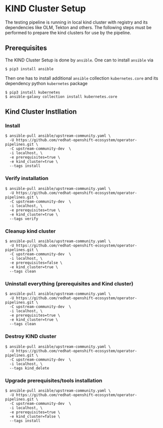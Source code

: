 # KIND Cluster Setup

The testing pipeline is running in local kind cluster with registry and its dependencies like OLM, Tekton and others. The following steps must be performed
to prepare the kind clusters for use by the pipeline. 

## Prerequisites
The KIND Cluster Setup is done by `ansible`. One can to install `ansible` via 
```
$ pip3 install ansible
```
Then one has to install additional `ansible` collection `kubernetes.core` and its dependency python `kubernetes` package
```
$ pip3 install kubernetes
$ ansible-galaxy collection install kubernetes.core
```

## Kind Cluster Instllation

### Install
```
$ ansible-pull ansible/upstream-community.yaml \
  -U https://github.com/redhat-openshift-ecosystem/operator-pipelines.git \
  -C upstream-community-dev  \
  -i localhost, \
  -e prerequisites=true \ 
  -e kind_cluster=true \
  --tags install
```

### Verify installation
```
$ ansible-pull ansible/upstream-community.yaml \
  -U https://github.com/redhat-openshift-ecosystem/operator-pipelines.git \
  -C upstream-community-dev  \
  -i localhost, \
  -e prerequisites=true \ 
  -e kind_cluster=true \
  --tags verify 
```

### Cleanup kind cluster

```
$ ansible-pull ansible/upstream-community.yaml \
  -U https://github.com/redhat-openshift-ecosystem/operator-pipelines.git \
  -C upstream-community-dev  \
  -i localhost, \
  -e prerequisites=false \
  -e kind_cluster=true \
  --tags clean 
```

### Uninstall everything (prerequisites and Kind cluster)
```
$ ansible-pull ansible/upstream-community.yaml \
  -U https://github.com/redhat-openshift-ecosystem/operator-pipelines.git \
  -C upstream-community-dev  \
  -i localhost, \
  -e prerequisites=true \
  -e kind_cluster=true \
  --tags clean 
```

### Destroy KIND cluster

```
$ ansible-pull ansible/upstream-community.yaml \
  -U https://github.com/redhat-openshift-ecosystem/operator-pipelines.git \
  -C upstream-community-dev  \
  -i localhost, \
  --tags kind_delete
```

### Upgrade prerequisites/tools installation
```
$ ansible-pull ansible/upstream-community.yaml \
  -U https://github.com/redhat-openshift-ecosystem/operator-pipelines.git \
  -C upstream-community-dev  \
  -i localhost, \
  -e prerequisites=true \ 
  -e kind_cluster=false \
  --tags install
```
